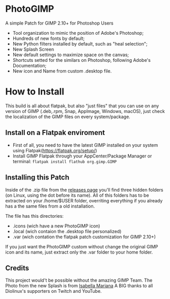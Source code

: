 # PhotoGIMP
A simple Patch for GIMP 2.10+ for Photoshop Users

* Tool organization to mimic the position of Adobe's Photoshop;
* Hundreds of new fonts by default;
* New Python filters installed by default, such as "heal selection";
* New Splash Screen
* New default settings to maximize space on the canvas;
* Shortcuts setted for the similars on Photoshop, following Adobe's Documentation;
* New icon and Name from custom .desktop file.

# How to Install

This build is all about flatpak, but also "just files" that you can use on any version of GIMP (.deb,.rpm, Snap, AppImage, Windows, macOS), just check the localization of the GIMP files on every system/package.

## Install on a Flatpak enviroment

* First of all, you need to have the latest GIMP installed on your system using Flatpak(https://flatpak.org/setup/)
* Install GIMP Flatpak through your AppCenter/Package Manager or terminal:
```flatpak install flathub org.gimp.GIMP```

## Installing this Patch

Inside of the .zip file from the [releases page](https://github.com/Diolinux/PhotoGIMP/releases) you'll find three hidden folders (on Linux, using the dot before its name). All of this folders has to be extracted on your /home/$USER folder, overriting everything if you already has a the same files from a old installation.

The file has this directories:

* .icons (wich have a new PhotoGIMP icon)
* .local (wich contaion the .desktop file personalized)
* .var (wich contation the flatpak patch customization for GIMP 2.10+)

If you just want the PhotoGIMP custom without change the original GIMP icon and its name, just extract only the .var folder to your home folder.

## Credits

This project would't be possible without the amazing GIMP Team.
The Photo from the new Splash is from [Isabella Mariana](https://www.pexels.com/pt-br/@isabella-mariana-1022505)
A BIG thanks to all Diolinux's supporters on Twitch and YouTube.
